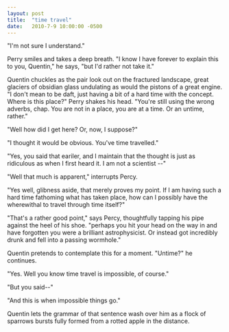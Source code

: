 ```yaml
---
layout: post
title:  "time travel"
date:   2010-7-9 10:00:00 -0500
---
```

"I'm not sure I understand."

Perry smiles and takes a deep breath. "I know I have forever to explain this to you, Quentin," he says, "but I'd rather not take it."

Quentin chuckles as the pair look out on the fractured landscape, great glaciers of obsidian glass undulating as would the pistons of a great engine. "I don't mean to be daft, just having a bit of a hard time with the concept. Where is this place?"
Perry shakes his head. "You're still using the wrong adverbs, chap. You are not in a place, you are at a time. Or an untime, rather."

"Well how did I get here? Or, now, I suppose?"

"I thought it would be obvious. You've time travelled."

"Yes, you said that eariler, and I maintain that the thought is just as ridiculous as when I first heard it. I am not a scientist --"

"Well that much is apparent," interrupts Percy.

"Yes well, glibness aside, that merely proves my point. If I am having such a hard time fathoming what has taken place, how can I possibly have the wherewithal to travel through time itself?"

"That's a rather good point," says Percy, thoughtfully tapping his pipe against the heel of his shoe. "perhaps you hit your head on the way in and have forgotten you were a brilliant astrophysicist. Or instead got incredibly drunk and fell into a passing wormhole."

Quentin pretends to contemplate this for a moment.
"Untime?" he continues.

"Yes. Well you know time travel is impossible, of course."

"But you said--"

"And this is when impossible things go."

Quentin lets the grammar of that sentence wash over him as a flock of sparrows bursts fully formed from a rotted apple in the distance.
